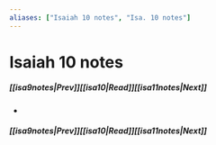 ```yaml
---
aliases: ["Isaiah 10 notes", "Isa. 10 notes"]
---
```

# Isaiah 10 notes
##### <span class=arrow-left></span>[[isa9notes|Prev]]<span class=navigation-separator></span>[[isa10|Read]]<span class=navigation-separator></span>[[isa11notes|Next]]<span class=arrow-right></span>
- 
##### <span class=arrow-left></span>[[isa9notes|Prev]]<span class=navigation-separator></span>[[isa10|Read]]<span class=navigation-separator></span>[[isa11notes|Next]]<span class=arrow-right></span>